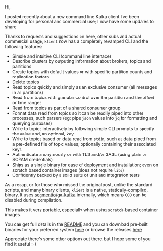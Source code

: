 Hi, 

I posted recently about a new command line Kafka client I've been developing for personal and commercial use; I now have some updates to share

Thanks to requests and suggestions on here, other subs and actual commercial usage, `klient` now has a completely revamped CLI and the following features:

* Simple and intuitive CLI (command line interface)
* Describe clusters by outputing information about brokers, topics and partitions
* Create topics with default values or with specific partition counts and replication factors
* Delete topics  
* Read topics quickly and simply as an exclusive consumer (all messages in all partitions)  
* Read from topics with granular control over the partition and the offset or time ranges  
* Read from topics as part of a shared consumer group  
* Format data read from topics so it can be readily piped into other processes, such parsers (eg: pipe `json` values into `jq` for formatting and querying purposes)
* Write to topics interactively by following simple CLI prompts to specify the value and, an optional, key
* Write to topics based on data read from `stdin`, such as data piped from a pre-defined file of topic values; optionally containing their associated keys
* Authenticate anonymously or with TLS and/or SASL (using plain or SCRAM credentials) 
* Ships as a single binary for ease of deployment and installation; even on scratch based container images (does not require `libc`)
* Confidently backed by a solid suite of unit and integration tests

As a recap, or for those who  missed the original post, unlike the standard scripts, and many binary clients, `klient` is a native, statically-compiled, binary. It uses [segmentio/go-kafka](https://github.com/segmentio/kafka-go) internally, which means `CGO` can be disabled during compilation.

This makes it very portable, especially when using `scratch`-based container images.

You can get full details in the [README](https://github.com/comradequinn/klient#readme) and you can download pre-built binaries for your preferred system [here](https://github.com/comradequinn/klient#installation) or browse the releases [here](https://github.com/comradequinn/klient/releases)

Appreciate there's some other options out there, but I hope some of you find it useful :-)